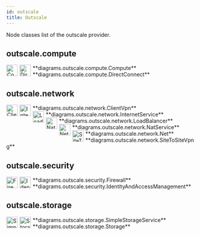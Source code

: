 ```yaml
---
id: outscale
title: Outscale
---
```


Node classes list of the outscale provider.

## outscale.compute


<img width="30" src="/img/resources/outscale/compute/compute.png" alt="Compute" style="float: left; padding-right: 5px;" >
**diagrams.outscale.compute.Compute**

<img width="30" src="/img/resources/outscale/compute/direct-connect.png" alt="DirectConnect" style="float: left; padding-right: 5px;" >
**diagrams.outscale.compute.DirectConnect**

## outscale.network


<img width="30" src="/img/resources/outscale/network/client-vpn.png" alt="ClientVpn" style="float: left; padding-right: 5px;" >
**diagrams.outscale.network.ClientVpn**

<img width="30" src="/img/resources/outscale/network/internet-service.png" alt="InternetService" style="float: left; padding-right: 5px;" >
**diagrams.outscale.network.InternetService**

<img width="30" src="/img/resources/outscale/network/load-balancer.png" alt="LoadBalancer" style="float: left; padding-right: 5px;" >
**diagrams.outscale.network.LoadBalancer**

<img width="30" src="/img/resources/outscale/network/nat-service.png" alt="NatService" style="float: left; padding-right: 5px;" >
**diagrams.outscale.network.NatService**

<img width="30" src="/img/resources/outscale/network/net.png" alt="Net" style="float: left; padding-right: 5px;" >
**diagrams.outscale.network.Net**

<img width="30" src="/img/resources/outscale/network/site-to-site-vpng.png" alt="SiteToSiteVpng" style="float: left; padding-right: 5px;" >
**diagrams.outscale.network.SiteToSiteVpng**

## outscale.security


<img width="30" src="/img/resources/outscale/security/firewall.png" alt="Firewall" style="float: left; padding-right: 5px;" >
**diagrams.outscale.security.Firewall**

<img width="30" src="/img/resources/outscale/security/identity-and-access-management.png" alt="IdentityAndAccessManagement" style="float: left; padding-right: 5px;" >
**diagrams.outscale.security.IdentityAndAccessManagement**

## outscale.storage


<img width="30" src="/img/resources/outscale/storage/simple-storage-service.png" alt="SimpleStorageService" style="float: left; padding-right: 5px;" >
**diagrams.outscale.storage.SimpleStorageService**

<img width="30" src="/img/resources/outscale/storage/storage.png" alt="Storage" style="float: left; padding-right: 5px;" >
**diagrams.outscale.storage.Storage**
